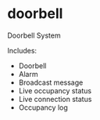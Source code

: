 # doorbell

Doorbell System

Includes:
- Doorbell
- Alarm
- Broadcast message
- Live occupancy status 
- Live connection status
- Occupancy log
